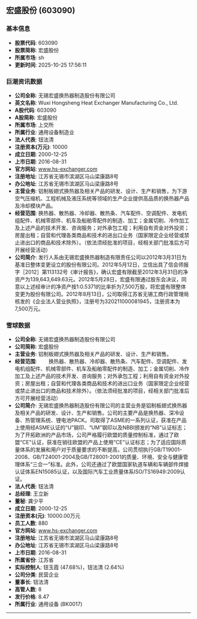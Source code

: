 ## 宏盛股份 (603090)

### 基本信息

- **股票代码**: 603090
- **股票简称**: 宏盛股份
- **所属市场**: sh
- **更新时间**: 2025-10-25 17:56:11

### 巨潮资讯数据

- **公司全称**: 无锡宏盛换热器制造股份有限公司
- **英文名称**: Wuxi Hongsheng Heat Exchanger Manufacturing Co., Ltd.
- **A股代码**: 603090
- **A股简称**: 宏盛股份
- **所属市场**: 上交所
- **所属行业**: 通用设备制造业
- **法人代表**: 钮法清
- **注册资本(万元)**: 10000
- **成立日期**: 2000-12-25
- **上市日期**: 2016-08-31
- **官方网站**: www.hs-exchanger.com
- **注册地址**: 江苏省无锡市滨湖区马山梁康路8号
- **办公地址**: 江苏省无锡市滨湖区马山梁康路8号
- **主营业务**: 铝制板翅式换热器及相关产品的研发、设计、生产和销售，为下游空气压缩机、工程机械及液压系统等领域的生产企业提供高品质的换热器产品及冷却模块产品。
- **经营范围**: 换热器、散热器、冷却器、散热条、汽车配件、空调配件、发电机组配件、机械零部件、机车及船舶零配件的制造、加工；金属切削、冷作加工及上述产品的技术开发、咨询服务；对外承包工程；利用自有资金对外投资；房屋出租；自营和代理各类商品和技术的进出口业务（国家限定企业经营或禁止进出口的商品和技术除外）。（依法须经批准的项目，经相关部门批准后方可开展经营活动）
- **公司简介**: 发行人系由无锡宏盛换热器制造有限责任公司以2012年3月31日为基准日整体变更设立的股份有限公司。2012年5月12日，立信出具了信会师报字［2012］第113132号《审计报告》，确认宏盛有限截至2012年3月31日的净资产为139,643,649.63元。2012年5月28日，宏盛有限通过股东会决议，同意以上述经审计的净资产按1:0.5371的比率折为7,500万股，将宏盛有限整体变更为股份有限公司。2012年8月13日，公司取得江苏省无锡工商行政管理局核发的《企业法人营业执照》，注册号为320211000081945，注册资本为7,500万元。

### 雪球数据

- **公司全称**: 无锡宏盛换热器制造股份有限公司
- **公司简称**: 宏盛股份
- **主营业务**: 铝制板翅式换热器及相关产品的研发、设计、生产和销售。
- **经营范围**: 　　换热器、散热器、冷却器、散热条、汽车配件、空调配件、发电机组配件、机械零部件、机车及船舶零配件的制造、加工；金属切削、冷作加工及上述产品的技术开发、咨询服务；对外承包工程；利用自有资金对外投资；房屋出租；自营和代理各类商品和技术的进出口业务（国家限定企业经营或禁止进出口的商品和技术除外）。（依法须经批准的项目，经相关部门批准后方可开展经营活动）
- **公司简介**: 无锡宏盛换热器制造股份有限公司的主营业务是铝制板翅式换热器及相关产品的研发、设计、生产和销售。公司的主要产品是换热器、深冷设备、热管理系统、锂电池PACK。司取得了ASME的一系列认证，获准在产品上使用经ASME认证的“U”钢印、“UM”钢印以及NBBI颁发的“NB”认证标志；为了开拓欧洲的产品市场，公司严格履行欧盟的质量控制标准，通过了欧盟“CE”认证，获准在销往欧盟的产品上使用“CE”认证标志；为了适应国际质量体系的发展和用户对于质量要求的不断提高，公司贯彻执行GB/T19001-2008、GB/T24001-2004及GB/T28001-2001的质量、环境、安全与健康管理体系“三合一”标准。此外，公司还通过了欧盟国家轨道车辆和车辆部件焊接认证体系EN15085认证，以及国际汽车工业质量体系ISO/TS16949:2009认证。
- **法人代表**: 钮法清
- **总经理**: 王立新
- **董秘**: 龚少平
- **成立日期**: 2000-12-25
- **注册资本(元)**: 10000.00万元
- **员工人数**: 880
- **官方网站**: www.hs-exchanger.com
- **注册地址**: 江苏省无锡市滨湖区马山梁康路8号
- **办公地址**: 江苏省无锡市滨湖区马山梁康路8号
- **上市日期**: 2016-08-31
- **所属省份**: 江苏省
- **实际控制人**: 钮玉霞 (47.68%)，钮法清 (2.64%)
- **公司分类**: 民营企业
- **董事长**: 钮法清
- **高管人数**: 8
- **发行价格**: 8.47
- **所属行业**: 通用设备 (BK0017)

---